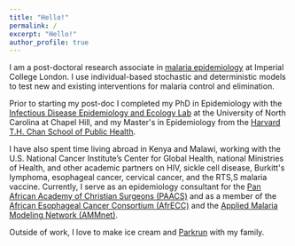 ```yaml
---
title: "Hello!"
permalink: /
excerpt: "Hello!"
author_profile: true
---
```


I am a post-doctoral research associate in <a href='https://www.imperial.ac.uk/malaria-modelling/'>malaria epidemiology</a> at Imperial College London. I use individual-based stochastic and deterministic models to test new and existing interventions for malaria control and elimination.

<!--  -->

Prior to starting my post-doc I completed my PhD in Epidemiology with the <a href='https://www.med.unc.edu/medicine/infdis/ideel'>Infectious Disease Epidemiology and Ecology Lab</a> at the University of North Carolina at Chapel Hill, and my Master's in Epidemiology from the <a href='https://www.hsph.harvard.edu/epidemiology/'>Harvard T.H. Chan School of Public Health</a>. 

I have also spent time living abroad in Kenya and Malawi, working with the U.S. National Cancer Institute’s Center for Global Health, national Ministries of Health, and other academic partners on HIV, sickle cell disease, Burkitt's lymphoma, esophageal cancer, cervical cancer, and the RTS,S malaria vaccine. Currently, I serve as an epidemiology consultant for the <a href='https://paacs.net/'>Pan African Academy of Christian Surgeons (PAACS)</a> and as a member of the <a href='https://dceg.cancer.gov/research/cancer-types/esophagus/afrecc'>African Esophageal Cancer Consortium (AfrECC)</a> and the <a href='https://ammnet.org/'>Applied Malaria Modeling Network (AMMnet)</a>.

<!--  -->

Outside of work, I love to make ice cream and <a href='https://www.parkrun.org.uk/'>Parkrun</a> with my family. 